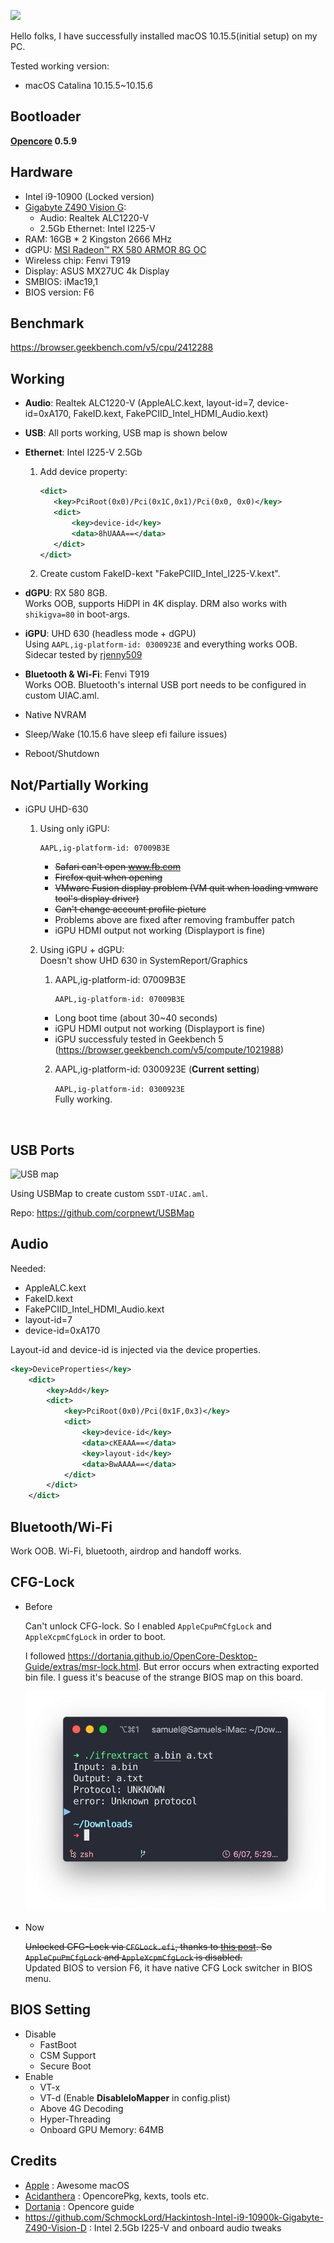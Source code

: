 ![](Photos/Info.png)

Hello folks, I have successfully installed macOS 10.15.5(initial setup) on my PC.  

Tested working version:
 - macOS Catalina 10.15.5~10.15.6

## Bootloader

**[Opencore](https://github.com/acidanthera/OpenCorePkg) 0.5.9**

## Hardware

- Intel i9-10900 (Locked version)
- [Gigabyte Z490 Vision G](https://www.gigabyte.com/Motherboard/Z490-VISION-G-rev-1x):
  - Audio: Realtek ALC1220-V
  - 2.5Gb Ethernet: Intel I225-V
- RAM: 16GB * 2 Kingston 2666 MHz
- dGPU: [MSI Radeon™ RX 580 ARMOR 8G OC](https://www.msi.com/Graphics-card/Radeon-RX-580-ARMOR-8G-OC/)
- Wireless chip: Fenvi T919
- Display: ASUS MX27UC 4k Display
- SMBIOS: iMac19,1
- BIOS version: F6

## Benchmark

https://browser.geekbench.com/v5/cpu/2412288

## Working

- **Audio**: Realtek ALC1220-V (AppleALC.kext, layout-id=7, device-id=0xA170, FakeID.kext, FakePCIID_Intel_HDMI_Audio.kext)

- **USB**: All ports working, USB map is shown below

- **Ethernet**: Intel I225-V 2.5Gb

  1. Add device property:  

     ```xml
     <dict>
     	<key>PciRoot(0x0)/Pci(0x1C,0x1)/Pci(0x0, 0x0)</key>
     	<dict>
     		<key>device-id</key>
     		<data>8hUAAA==</data>
     	</dict>
     </dict>
     ```
     
  2. Create custom FakeID-kext "FakePCIID_Intel_I225-V.kext".

- **dGPU**: RX 580 8GB.  
  Works OOB, supports HiDPI in 4K display. DRM also works with `shikigva=80` in boot-args.

- **iGPU**: UHD 630 (headless mode + dGPU)  
  Using ```AAPL,ig-platform-id: 0300923E``` and everything works OOB.  
  Sidecar tested by [rjenny509](https://www.reddit.com/r/hackintosh/comments/h7nctk/first_hackintosh_was_a_success_i7_10700k_rx5700xt/fumlvl9/)

- **Bluetooth & Wi-Fi**: Fenvi T919  
  Works OOB. Bluetooth's internal USB port needs to be configured in custom UIAC.aml.

- Native NVRAM

- Sleep/Wake (10.15.6 have sleep efi failure issues)

- Reboot/Shutdown

## Not/Partially Working

- iGPU UHD-630

  1. Using only iGPU:
      ```
      AAPL,ig-platform-id: 07009B3E
      ```  

     - ~~Safari can't open www.fb.com~~  
     - ~~Firefox quit when opening~~  
     - ~~VMware Fusion display problem (VM quit when loading vmware tool's display driver)~~  
     - ~~Can't change account profile picture~~  
     - Problems above are fixed after removing frambuffer patch
     - iGPU HDMI output not working (Displayport is fine)
  
  2. Using iGPU + dGPU:   
    Doesn't show UHD 630 in SystemReport/Graphics    
    
      1. AAPL,ig-platform-id: 07009B3E  
    
          ```
          AAPL,ig-platform-id: 07009B3E
          ```
        - Long boot time (about 30~40 seconds)
        - iGPU HDMI output not working (Displayport is fine)
        - iGPU successfuly tested in Geekbench 5 (https://browser.geekbench.com/v5/compute/1021988)  
    


      2. AAPL,ig-platform-id: 0300923E (**Current setting**)

          ```AAPL,ig-platform-id: 0300923E```  
        Fully working.


​        

## USB Ports

![USB map](Photos/USBmap.png)

Using USBMap to create custom `SSDT-UIAC.aml`.

Repo: https://github.com/corpnewt/USBMap


## Audio

Needed:

- AppleALC.kext
- FakeID.kext
- FakePCIID_Intel_HDMI_Audio.kext
- layout-id=7
- device-id=0xA170

Layout-id and device-id is injected via the device properties.

```xml
<key>DeviceProperties</key>
	<dict>
		<key>Add</key>
		<dict>
			<key>PciRoot(0x0)/Pci(0x1F,0x3)</key>
			<dict>
				<key>device-id</key>
				<data>cKEAAA==</data>
				<key>layout-id</key>
				<data>BwAAAA==</data>
			</dict>
		</dict>
	</dict>
```

## Bluetooth/Wi-Fi

Work OOB. Wi-Fi, bluetooth, airdrop and handoff works.

## CFG-Lock

- Before  

  Can't unlock CFG-lock. So I enabled `AppleCpuPmCfgLock` and `AppleXcpmCfgLock` in order to boot.

  I followed https://dortania.github.io/OpenCore-Desktop-Guide/extras/msr-lock.html. But error occurs when extracting exported bin file. I guess it's beacuse of the strange BIOS map on this board.

  ![ifrextract](Photos/ifrextract.png)

- Now  

  ~~Unlocked CFG-Lock via `CFGLock.efi`, thanks to [this post](https://www.tonymacx86.com/threads/gigabyte-z490-vision-d-thunderbolt-3-i5-10400-amd-rx-580.298642/). So `AppleCpuPmCfgLock` and `AppleXcpmCfgLock` is disabled.~~  
  Updated BIOS to version F6, it have native CFG Lock switcher in BIOS menu.

## BIOS Setting

- Disable
  - FastBoot
  - CSM Support
  - Secure Boot
- Enable
  - VT-x
  - VT-d (Enable **DisableIoMapper** in config.plist)
  - Above 4G Decoding
  - Hyper-Threading
  - Onboard GPU Memory: 64MB


## Credits

- [Apple](www.apple.com) : Awesome macOS
- [Acidanthera](https://github.com/acidanthera) : OpencorePkg, kexts, tools etc.	
- [Dortania](https://github.com/dortania) : Opencore guide
- https://github.com/SchmockLord/Hackintosh-Intel-i9-10900k-Gigabyte-Z490-Vision-D : Intel 2.5Gb I225-V and onboard audio tweaks
